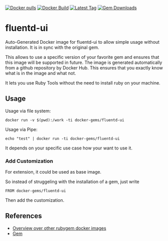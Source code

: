 [![Docker pulls](https://img.shields.io/docker/pulls/rubygem/fluentd-ui.svg)](https://hub.docker.com/r/rubygem/fluentd-ui/)
[![Docker Build](https://img.shields.io/docker/automated/rubygem/fluentd-ui.svg)](https://hub.docker.com/r/rubygem/fluentd-ui/)
[![Latest Tag](https://img.shields.io/github/tag/docker-rubygem/fluentd-ui.svg)](https://hub.docker.com/r/rubygem/fluentd-ui/)
[![Gem Downloads](https://img.shields.io/gem/dt/fluentd-ui.svg)](https://rubygems.org/gems/fluentd-ui/)
# fluentd-ui

Auto-Generated Docker image for fluentd-ui to allow simple usage without installation.
It is in sync with the original gem.

This allows to use a specific version of your favorite gem and ensures that this image will be supported in future.
The image is generated automatically from a github repository by Docker Hub.
This ensures that you exactly know what is in the image and what not.

It lets you use Ruby Tools without the need to install ruby on your machine.

## Usage

Usage via file system:

`docker run -v $(pwd):/work -ti docker-gems/fluentd-ui`

Usage via Pipe:

`echo "test" | docker run -ti docker-gems/fluentd-ui`

It depends on your specific use case how your want to use it.

### Add Customization

For extension, it could be used as base image.

So instead of struggeling with the installation of a gem, just write

`FROM docker-gems/fluentd-ui`

Then add the customization.

## References

 - [Overview over other rubygem docker images](https://github.com/thinkbot/docker-rubygem)
 - [Gem](https://rubygems.org/gems/fluentd-ui/)
